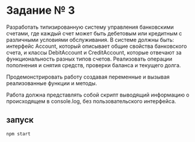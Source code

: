 # Задание № 3

Разработать типизированную систему управления банковскими счетами, где каждый счет может быть дебетовым или кредитным с различными условиями обслуживания. В системе должны быть: интерфейс Account, который описывает общие свойства банковского счета, и классы DebitAccount и CreditAccount, которые отвечают за функциональность разных типов счетов. Реализовать операции пополнения и снятия средств, проверки баланса и текущего долга.

Продемонстрировать работу создавая переменные и вызывая реализованные функции и методы.

Работа должна представлять собой скрипт выводящий информацию о происходящем в console.log, без пользовательского интерфейса.

## запуск
```bash
npm start
```
